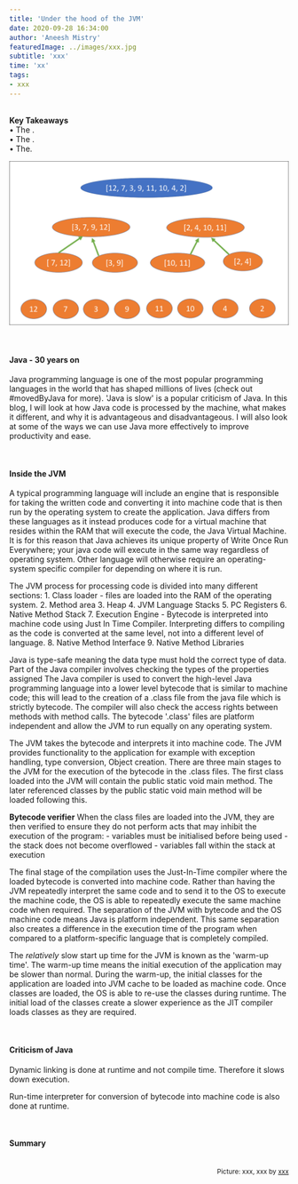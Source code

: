```yaml
---
title: 'Under the hood of the JVM'
date: 2020-09-28 16:34:00
author: 'Aneesh Mistry'
featuredImage: ../images/xxx.jpg
subtitle: 'xxx'
time: 'xx'
tags:
- xxx
---
```

<br>
<strong>Key Takeaways</strong><br>
&#8226; The .<br>
&#8226; The .<br>
&#8226; The.<br>

![Merge sort step 2](../../src/images/011MergeSort2.png)

<br>
<h4>Java - 30 years on</h4>
<p>
Java programming language is one of the most popular programming languages in the world that has shaped millions of lives (check out #movedByJava for more). 
'Java is slow' is a popular criticism of Java. In this blog, I will look at how Java code is processed by the machine, what makes it different, and why it 
is advantageous and disadvantageous. I will also look at some of the ways we can use Java more effectively to improve productivity and ease.
</p>
<p>

</p>
<br>
<h4>Inside the JVM</h4>
<p>
A typical programming language will include an engine that is responsible for taking the written code and converting it into machine code that is then run by the operating system to create the application.
Java differs from these languages as it instead produces code for a virtual machine that resides within the RAM that will execute the code, the Java Virtual Machine. It is for this reason that Java achieves its unique property of Write Once Run Everywhere; your java code will execute in the same way regardless of operating system. Other language will otherwise require an operating-system specific compiler for depending on where it is run.
</p>
<p>
The JVM process for processing code is divided into many different sections:
1. Class loader - files are loaded into the RAM of the operating system. 
2. Method area
3. Heap
4. JVM Language Stacks
5. PC Registers
6. Native Method Stack
7. Execution Engine - Bytecode is interpreted into machine code using Just In Time Compiler. Interpreting differs to compiling as the code is converted at the same level, not into a different level of language. 
8. Native Method Interface
9. Native Method Libraries
</p>
<p>
Java is type-safe meaning the data type must hold the correct type of data. 
Part of the Java compiler involves checking the types of the properties assigned
The Java compiler is used to convert the high-level Java programming language into a lower level bytecode that is similar to machine code; this  will lead to the creation of a .class file from the java file which is
strictly bytecode. The compiler will also check the access rights between methods with method calls.
The bytecode '.class' files are platform independent and allow the JVM to run equally on any operating system.
</p>
<p>
The JVM takes the bytecode and interprets it into machine code. The JVM provides functionality to the 
application for example with exception handling, type conversion, Object creation. 
There are three main stages to the JVM for the execution of the bytecode in the .class files.
The first class loaded into the JVM will contain the public static void main method. The later referenced classes by the 
public static void main method will be loaded following this. 

</p>
<p>
<strong>Bytecode verifier</strong>
When the class files are loaded into the JVM, they are then verified to ensure they do not perform acts that may 
inhibit the execution of the program:
- variables must be initialised before being used
- the stack does not become overflowed
- variables fall within the stack at execution
</p>
<p>
The final stage of the compilation uses the Just-In-Time compiler where the loaded bytecode is converted into machine code.
Rather than having the JVM repeatedly interpret the same code and to send it to the OS to execute the machine code, the
OS is able to repeatedly execute the same machine code when required.
The separation of the JVM with bytecode and the OS machine code means Java is platform independent. This same separation also creates a difference in the execution time of the program when compared to a platform-specific language that is completely compiled.

</p>
<p>
The <i>relatively</i> slow start up time for the JVM is known as the 'warm-up time'. The warm-up time means 
the initial execution of the application may be slower than normal. 
During the warm-up, the initial classes for the application are loaded into JVM cache to be loaded as machine code. 
Once classes are loaded, the OS is able to re-use the classes during runtime. The initial load of the classes
create a slower experience as the JIT compiler loads classes as they are required. 
</p>
<br>
<h4>Criticism of Java</h4>
<p>
Dynamic linking is done at runtime and not compile time. Therefore it slows down execution.

Run-time interpreter for conversion of bytecode into machine code is also done at runtime. 
</p>

<br>
<h4>Summary</h4>
<p>


</p>

<br>
<small style="float: right;" >Picture: xxx, xxx by <a target="_blank" href="http">xxx</small></a><br>